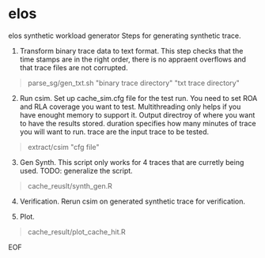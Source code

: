 elos
====

elos synthetic workload generator
Steps for generating synthetic trace.

1. Transform binary trace data to text format.
  This step checks that the time stamps are in the right order, there is no appraent overflows and that trace files are not corrupted.

  >parse_sg/gen_txt.sh "binary trace directory" "txt trace directory"

2. Run csim.
  Set up cache_sim.cfg file for the test run.
  You need to set ROA and RLA coverage you want to test.
  Multithreading only helps if you have enought memory to support it.
  Output directroy of where you want to have the results stored.
  duration specifies how many minutes of trace you will want to run.
  trace are the input trace to be tested.

  >extract/csim "cfg file"

3. Gen Synth.
  This script only works for 4 traces that are curretly being used.
  TODO: generalize the script.

  >cache_reuslt/synth_gen.R

4. Verification.
  Rerun csim on generated synthetic trace for verification.

5. Plot.

  >cache_result/plot_cache_hit.R

EOF
